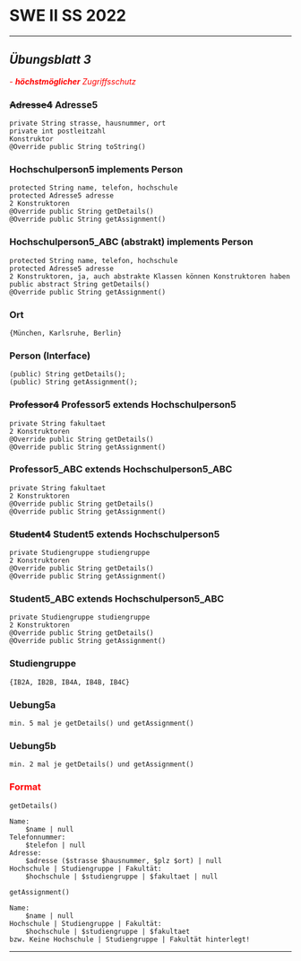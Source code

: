 <h1>
    SWE II SS 2022
</h1>

<hr/>

<h2>
    <i>Übungsblatt 3</i>
</h2>

<span style="color:red">
    - <i><b>höchstmöglicher</b> Zugriffsschutz</i>
</span>

### ~~Adresse4~~ Adresse5 ###
    private String strasse, hausnummer, ort
    private int postleitzahl
    Konstruktor
    @Override public String toString()

### Hochschulperson5 implements Person ###
    protected String name, telefon, hochschule
    protected Adresse5 adresse
    2 Konstruktoren
    @Override public String getDetails()
    @Override public String getAssignment()

### Hochschulperson5_ABC (abstrakt) implements Person ###
    protected String name, telefon, hochschule
    protected Adresse5 adresse
    2 Konstruktoren, ja, auch abstrakte Klassen können Konstruktoren haben
    public abstract String getDetails()
    @Override public String getAssignment()

### Ort ###
    {München, Karlsruhe, Berlin}

### Person (Interface) ###
    (public) String getDetails();
    (public) String getAssignment();

### ~~Professor4~~ Professor5 extends Hochschulperson5 ###
    private String fakultaet
    2 Konstruktoren
    @Override public String getDetails()
    @Override public String getAssignment()

### Professor5_ABC extends Hochschulperson5_ABC ###
    private String fakultaet
    2 Konstruktoren
    @Override public String getDetails()
    @Override public String getAssignment()

### ~~Student4~~ Student5 extends Hochschulperson5 ###
    private Studiengruppe studiengruppe
    2 Konstruktoren
    @Override public String getDetails()
    @Override public String getAssignment()

### Student5_ABC extends Hochschulperson5_ABC ###
    private Studiengruppe studiengruppe
    2 Konstruktoren
    @Override public String getDetails()
    @Override public String getAssignment()

### Studiengruppe ###
    {IB2A, IB2B, IB4A, IB4B, IB4C}

### Uebung5a ###
    min. 5 mal je getDetails() und getAssignment()

### Uebung5b ###
    min. 2 mal je getDetails() und getAssignment()

### <span style="color:red">Format</span> ###
    getDetails()
    
    Name:
        $name | null
    Telefonnummer:
        $telefon | null
    Adresse:
        $adresse ($strasse $hausnummer, $plz $ort) | null
    Hochschule | Studiengruppe | Fakultät:
        $hochschule | $studiengruppe | $fakultaet | null
    
    getAssignment()
    
    Name:
        $name | null
    Hochschule | Studiengruppe | Fakultät:
        $hochschule | $studiengruppe | $fakultaet
    bzw. Keine Hochschule | Studiengruppe | Fakultät hinterlegt!

<hr/>
